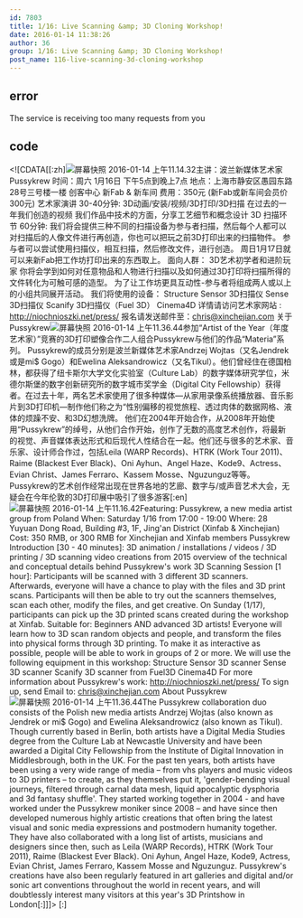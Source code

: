 ```yaml
---
id: 7803
title: 1/16: Live Scanning &amp; 3D Cloning Workshop!
date: 2016-01-14 11:38:26
author: 36
group: 1/16: Live Scanning &amp; 3D Cloning Workshop!
post_name: 116-live-scanning-3d-cloning-workshop
---
```


## error
The service is receiving too many requests from you

## code
 <!\[CDATA\[\[:zh\]![屏幕快照 2016-01-14 上午11.14.32](http://139.162.84.35/wp-content/uploads/2016/01/屏幕快照-2016-01-14-上午11.14.32.png)主讲：波兰新媒体艺术家Pussykrew 时间：周六 1月16日 下午5点到晚上7点 地点：上海市静安区愚园东路28号三号楼一楼 创客中心 新Fab & 新车间 费用：350元 (新Fab或新车间会员价300元) 艺术家演讲 30-40分钟: 3D动画/安装/视频/3D打印/3D扫描 在过去的一年我们创造的视频 我们作品中技术的方面，分享工艺细节和概念设计 3D 扫描环节 60分钟: 我们将会提供三种不同的扫描设备为参与者扫描，然后每个人都可以对扫描后的人像文件进行再创造，你也可以把玩之前3D打印出来的扫描物件。 参与者可以尝试使用扫描仪，相互扫描，然后修改文件，进行创造。 周日1月17日就可以来新Fab把工作坊打印出来的东西取上。 面向人群： 3D艺术初学者和进阶玩家 你将会学到如何对任意物品和人物进行扫描以及如何通过3D打印将扫描所得的文件转化为可触可感的造型。 为了让工作坊更具互动性-参与者将组成两人或以上的小组共同展开活动。 我们将使用的设备： Structure Sensor 3D扫描仪 Sense 3D扫描仪 Scanify 3D扫描仪（Fuel 3D） Cinema4D 详情请访问艺术家网站 : http://niochnioszki.net/press/ 报名请发送邮件至：chris@xinchejian.com 关于Pussykrew![屏幕快照 2016-01-14 上午11.36.44](http://139.162.84.35/wp-content/uploads/2016/01/屏幕快照-2016-01-14-上午11.36.44.png)参加“Artist of the Year（年度艺术家）”竞赛的3D打印塑像合作二人组合Pussykrew与他们的作品“Materia”系列。 Pussykrew的成员分别是波兰新媒体艺术家Andrzej Wojtas（又名Jendrek或是mi$ Gogo）和Ewelina Aleksandrowicz（又名Tikul）。他们曾经住在德国柏林，都获得了纽卡斯尔大学文化实验室（Culture Lab）的数字媒体研究学位，米德尔斯堡的数字创新研究所的数字城市奖学金（Digital City Fellowship）获得者。在过去十年，两名艺术家使用了很多种媒体—从家用录像系统播放器、音乐影片到3D打印机—制作他们称之为“性别偏移的视觉旅程、透过肉体的数据网格、液体的烦躁不安、和3D幻想洗牌。 他们在2004年开始合作，从2008年开始使用“Pussykrew”的绰号，从他们合作开始，创作了无数的高度艺术创作，将最新的视觉、声音媒体表达形式和后现代人性结合在一起。他们还与很多的艺术家、音乐家、设计师合作过，包括Leila (WARP Records)、HTRK (Work Tour 2011)、Raime (Blackest Ever Black)、Oni Ayhun、Angel Haze、Kode9、Actress、Evian Christ、James Ferraro、Kassem Mosse、Nguzunguz等等。Pussykrew的艺术创作经常出现在世界各地的艺廊、数字与/或声音艺术大会，无疑会在今年伦敦的3D打印展中吸引了很多游客\[:en\]![屏幕快照 2016-01-14 上午11.16.42](http://139.162.84.35/wp-content/uploads/2016/01/屏幕快照-2016-01-14-上午11.16.42.png)Featuring: Pussykrew, a new media artist group from Poland When: Saturday 1/16 from 17:00 - 19:00 Where: 28 Yuyuan Dong Road, Building #3, 1F, Jing'an District (Xinfab & Xinchejian) Cost: 350 RMB, or 300 RMB for Xinchejian and Xinfab members Pussykrew Introduction \[30 - 40 minutes\]: 3D animation / installations / videos / 3D printing / 3D scanning video creations from 2015 overview of the technical and conceptual details behind Pussykrew's work 3D Scanning Session \[1 hour\]: Participants will be scanned with 3 different 3D scanners. Afterwards, everyone will have a chance to play with the files and 3D print scans. Participants will then be able to try out the scanners themselves, scan each other, modify the files, and get creative. On Sunday (1/17), participants can pick up the 3D printed scans created during the workshop at Xinfab. Suitable for: Beginners AND advanced 3D artists! Everyone will learn how to 3D scan random objects and people, and transform the files into physical forms through 3D printing. To make it as interactive as possible, people will be able to work in groups of 2 or more. We will use the following equipment in this workshop: Structure Sensor 3D scanner Sense 3D scanner Scanify 3D scanner from Fuel3D Cinema4D For more information about Pussykrew's work: http://niochnioszki.net/press/ To sign up, send Email to: chris@xinchejian.com About Pussykrew![屏幕快照 2016-01-14 上午11.36.44](http://139.162.84.35/wp-content/uploads/2016/01/屏幕快照-2016-01-14-上午11.36.44.png)The Pussykrew collaboration duo consists of the Polish new media artists Andrzej Wojtas (also known as Jendrek or mi$ Gogo) and Ewelina Aleksandrowicz (also known as Tikul). Though currently based in Berlin, both artists have a Digital Media Studies degree from the Culture Lab at Newcastle University and have been awarded a Digital City Fellowship from the Institute of Digital Innovation in Middlesbrough, both in the UK. For the past ten years, both artists have been using a very wide range of media – from vhs players and music videos to 3D printers – to create, as they themselves put it, 'gender-bending visual journeys, filtered through carnal data mesh, liquid apocalyptic dysphoria and 3d fantasy shuffle'. They started working together in 2004 - and have worked under the Pussykrew moniker since 2008 – and have since then developed numerous highly artistic creations that often bring the latest visual and sonic media expressions and postmodern humanity together. They have also collaborated with a long list of artists, musicians and designers since then, such as Leila (WARP Records), HTRK (Work Tour 2011), Raime (Blackest Ever Black). Oni Ayhun, Angel Haze, Kode9, Actress, Evian Christ, James Ferraro, Kassem Mosse and Nguzunguz. Pussykrew's creations have also been regularly featured in art galleries and digital and/or sonic art conventions throughout the world in recent years, and will doubtlessly interest many visitors at this year's 3D Printshow in London\[:\]\]\]> \[:\]
